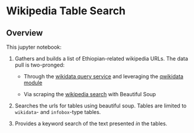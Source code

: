 # Wikipedia Table Search

## Overview
This jupyter notebook:

   1. Gathers and builds a list of Ethiopian-related wikipedia URLs. The data pull is two-pronged:

       - Through the [wikidata query service](https://query.wikidata.org/) and leveraging the [qwikidata module ](https://qwikidata.readthedocs.io/en/stable/readme.html)

       - Via scraping the [wikipedia search](https://en.wikipedia.org/w/index.php?title=Special:Search&limit=20&offset=0&profile=default) with Beautiful Soup

   2. Searches the urls for tables using beautiful soup. Tables are limited to `wikidata`- and `infobox`-type tables.

   3. Provides a keyword search of the text presented <i>in</i> the tables.


